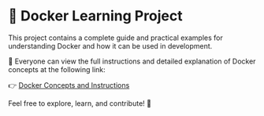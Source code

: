 # 📘 Docker Learning Project

This project contains a complete guide and practical examples for understanding Docker and how it can be used in development.

📖 Everyone can view the full instructions and detailed explanation of Docker concepts at the following link:

👉 [Docker Concepts and Instructions](https://nimafarzin-pr.medium.com/why-every-developer-must-know-docker-761a00e3fc00)

Feel free to explore, learn, and contribute! 🐳
